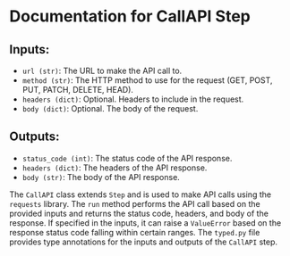 # Documentation for CallAPI Step

## Inputs:
- `url (str)`: The URL to make the API call to.
- `method (str)`: The HTTP method to use for the request (GET, POST, PUT, PATCH, DELETE, HEAD).
- `headers (dict)`: Optional. Headers to include in the request.
- `body (dict)`: Optional. The body of the request.

## Outputs:
- `status_code (int)`: The status code of the API response.
- `headers (dict)`: The headers of the API response.
- `body (str)`: The body of the API response.

The `CallAPI` class extends `Step` and is used to make API calls using the `requests` library. The `run` method performs the API call based on the provided inputs and returns the status code, headers, and body of the response. If specified in the inputs, it can raise a `ValueError` based on the response status code falling within certain ranges. The `typed.py` file provides type annotations for the inputs and outputs of the `CallAPI` step.